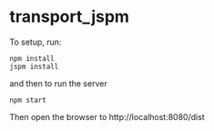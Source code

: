 # transport_jspm

To setup, run:
```
npm install
jspm install
```

and then to run the server
```
npm start
```

Then open the browser to http://localhost:8080/dist
